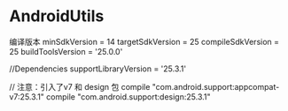 # AndroidUtils

编译版本
minSdkVersion = 14
targetSdkVersion = 25
compileSdkVersion = 25
buildToolsVersion = '25.0.0'

//Dependencies
supportLibraryVersion = '25.3.1'

// 注意：引入了v7 和 design 包
compile "com.android.support:appcompat-v7:25.3.1"
compile "com.android.support:design:25.3.1"
